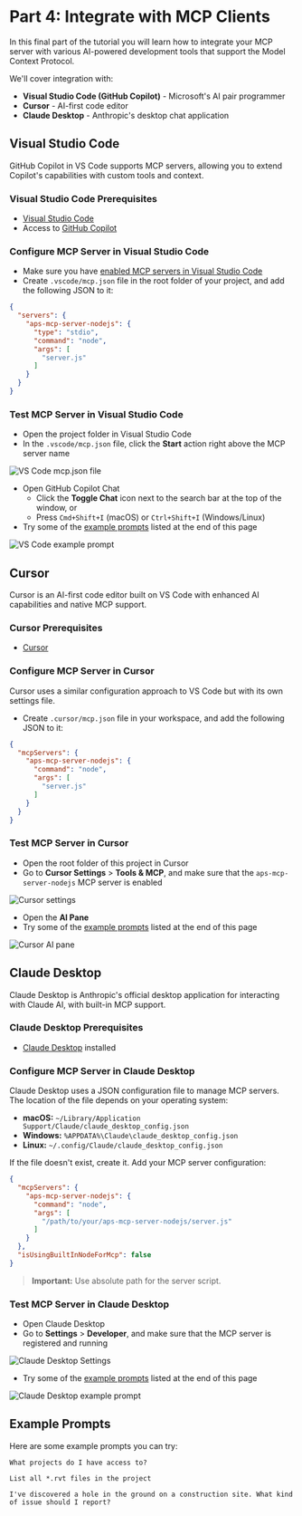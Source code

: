 # Part 4: Integrate with MCP Clients

In this final part of the tutorial you will learn how to integrate your MCP server with various AI-powered development tools that support the Model Context Protocol.

We'll cover integration with:

- **Visual Studio Code (GitHub Copilot)** - Microsoft's AI pair programmer
- **Cursor** - AI-first code editor
- **Claude Desktop** - Anthropic's desktop chat application

## Visual Studio Code

GitHub Copilot in VS Code supports MCP servers, allowing you to extend Copilot's capabilities with custom tools and context.

### Visual Studio Code Prerequisites

- [Visual Studio Code](https://code.visualstudio.com/)
- Access to [GitHub Copilot](https://code.visualstudio.com/docs/copilot/setup)

### Configure MCP Server in Visual Studio Code

- Make sure you have [enabled MCP servers in Visual Studio Code](https://code.visualstudio.com/docs/copilot/chat/mcp-servers#_enable-mcp-support-in-vs-code)
- Create `.vscode/mcp.json` file in the root folder of your project, and add the following JSON to it:

```json
{
  "servers": {
    "aps-mcp-server-nodejs": {
      "type": "stdio",
      "command": "node",
      "args": [
        "server.js"
      ]
    }
  }
}
```

### Test MCP Server in Visual Studio Code

- Open the project folder in Visual Studio Code
- In the `.vscode/mcp.json` file, click the **Start** action right above the MCP server name

![VS Code mcp.json file](images/vscode-mcp-json.png)

- Open GitHub Copilot Chat
  - Click the **Toggle Chat** icon next to the search bar at the top of the window, or
  - Press `Cmd+Shift+I` (macOS) or `Ctrl+Shift+I` (Windows/Linux)
- Try some of the [example prompts](#example-prompts) listed at the end of this page

![VS Code example prompt](images/vscode-example-prompt.png)

## Cursor

Cursor is an AI-first code editor built on VS Code with enhanced AI capabilities and native MCP support.

### Cursor Prerequisites

- [Cursor](https://cursor.sh/)

### Configure MCP Server in Cursor

Cursor uses a similar configuration approach to VS Code but with its own settings file.

- Create `.cursor/mcp.json` file in your workspace, and add the following JSON to it:

```json
{
  "mcpServers": {
    "aps-mcp-server-nodejs": {
      "command": "node",
      "args": [
        "server.js"
      ]
    }
  }
}
```

### Test MCP Server in Cursor

- Open the root folder of this project in Cursor
- Go to **Cursor Settings** > **Tools & MCP**, and make sure that the `aps-mcp-server-nodejs` MCP server is enabled

![Cursor settings](images/cursor-settings.png)

- Open the **AI Pane**
- Try some of the [example prompts](#example-prompts) listed at the end of this page

![Cursor AI pane](images/cursor-ai-pane.png)

## Claude Desktop

Claude Desktop is Anthropic's official desktop application for interacting with Claude AI, with built-in MCP support.

### Claude Desktop Prerequisites

- [Claude Desktop](https://claude.ai/download) installed

### Configure MCP Server in Claude Desktop

Claude Desktop uses a JSON configuration file to manage MCP servers. The location of the file depends on your operating system:

- **macOS:** `~/Library/Application Support/Claude/claude_desktop_config.json`
- **Windows:** `%APPDATA%\Claude\claude_desktop_config.json`
- **Linux:** `~/.config/Claude/claude_desktop_config.json`

If the file doesn't exist, create it. Add your MCP server configuration:

```json
{
  "mcpServers": {
    "aps-mcp-server-nodejs": {
      "command": "node",
      "args": [
        "/path/to/your/aps-mcp-server-nodejs/server.js"
      ]
    }
  },
  "isUsingBuiltInNodeForMcp": false
}
```

> **Important:** Use absolute path for the server script.

### Test MCP Server in Claude Desktop

- Open Claude Desktop
- Go to **Settings** > **Developer**, and make sure that the MCP server is registered and running

![Claude Desktop Settings](images/claude-desktop-settings.png)

- Try some of the [example prompts](#example-prompts) listed at the end of this page

![Claude Desktop example prompt](images/claude-desktop-prompt.png)

## Example Prompts

Here are some example prompts you can try:

```text
What projects do I have access to?
```

```text
List all *.rvt files in the project
```

```text
I've discovered a hole in the ground on a construction site. What kind of issue should I report?
```
